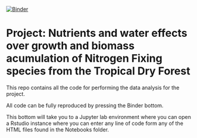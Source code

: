 [![Binder](https://mybinder.org/badge_logo.svg)](https://mybinder.org/v2/gh/ecamo19/water_and_nutrients_effects/HEAD)


<!-- README.md is generated from README.Rmd. Please edit that file -->

# Project: Nutrients and water effects over growth and biomass acumulation of Nitrogen Fixing species from the Tropical Dry Forest 

<!-- badges: start -->
<!-- badges: end -->

This repo contains all the code for performing the data analysis for the project.

All code can be fully reproduced by pressing the Binder bottom. 

This bottom will take you to a Jupyter lab environment where you can open a Rstudio instance where you can enter any line of code form any of the HTML files found in the Notebooks folder.    
